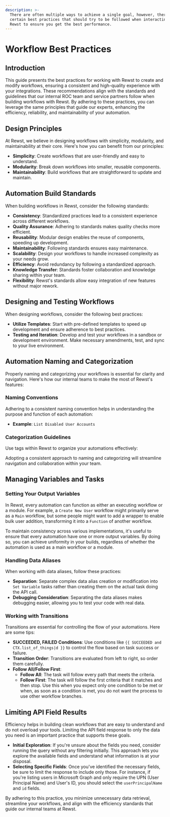```yaml
---
description: >-
  There are often multiple ways to achieve a single goal, however, there are
  certain best practices that should try to be followed when interacting with
  Rewst to ensure you get the best performance.
---
```


# Workflow Best Practices

## Introduction

This guide presents the best practices for working with Rewst to create and modify workflows, ensuring a consistent and high-quality experience with your integrations. These recommendations align with the standards and guidelines that our internal ROC team and service partners follow when building workflows with Rewst. By adhering to these practices, you can leverage the same principles that guide our experts, enhancing the efficiency, reliability, and maintainability of your automation.

## Design Principles

At Rewst, we believe in designing workflows with simplicity, modularity, and maintainability at their core. Here's how you can benefit from our principles:

* **Simplicity**: Create workflows that are user-friendly and easy to understand.
* **Modularity**: Break down workflows into smaller, reusable components.
* **Maintainability**: Build workflows that are straightforward to update and maintain.

## Automation Build Standards

When building workflows in Rewst, consider the following standards:

* **Consistency**: Standardized practices lead to a consistent experience across different workflows.
* **Quality Assurance**: Adhering to standards makes quality checks more efficient.
* **Reusability**: Modular design enables the reuse of components, speeding up development.
* **Maintainability**: Following standards ensures easy maintenance.
* **Scalability**: Design your workflows to handle increased complexity as your needs grow.
* **Efficiency**: Avoid redundancy by following a standardized approach.
* **Knowledge Transfer**: Standards foster collaboration and knowledge sharing within your team.
* **Flexibility**: Rewst's standards allow easy integration of new features without major rework.

## Designing and Testing Workflows

When designing workflows, consider the following best practices:

* **Utilize Templates**: Start with pre-defined templates to speed up development and ensure adherence to best practices.
* **Testing and Iteration**: Develop and test your workflows in a sandbox or development environment. Make necessary amendments, test, and sync to your live environment.

## Automation Naming and Categorization

Properly naming and categorizing your workflows is essential for clarity and navigation. Here's how our internal teams to make the most of Rewst's features:

### **Naming Conventions**

Adhering to a consistent naming convention helps in understanding the purpose and function of each automation:

* **Example**: `List Disabled User Accounts`


### **Categorization Guidelines**

Use tags within Rewst to organize your automations effectively:

Adopting a consistent approach to naming and categorizing will streamline navigation and collaboration within your team.

## Managing Variables and Tasks

### Setting Your Output Variables

In Rewst, every automation can function as either an executing workflow or a module. For example, a `Create New User` workflow might primarily serve as a `Main` workflow, but some people might want to add a wrapper to enable bulk user addition, transforming it into a `Function` of another workflow.

To maintain consistency across various implementations, it's useful to ensure that every automation have one or more output variables. By doing so, you can achieve uniformity in your builds, regardless of whether the automation is used as a main workflow or a module.


### Handling Data Aliases

When working with data aliases, follow these practices:

* **Separation**: Separate complex data alias creation or modification into `Set Variable` tasks rather than creating them on the actual task doing the API call.
* **Debugging Consideration**: Separating the data aliases makes debugging easier, allowing you to test your code with real data.

### Working with Transitions

Transitions are essential for controlling the flow of your automations. Here are some tips:

* **SUCCEEDED, FAILED Conditions**: Use conditions like `{{ SUCCEEDED and CTX.list_of_things|d }}` to control the flow based on task success or failure.
* **Transition Order**: Transitions are evaluated from left to right, so order them carefully.
* **Follow All/Follow First**:
  * **Follow All**: The task will follow every path that meets the criteria.
  * **Follow First**: The task will follow the first criteria that it matches and then stop. Use this when you expect only one condition to be met or when, as soon as a condition is met, you do not want the process to use other workflow branches.

## Limiting API Field Results

Efficiency helps in building clean workflows that are easy to understand and do not overload your tools. Limiting the API field response to only the data you need is an important practice that supports these goals.

* **Initial Exploration**: If you're unsure about the fields you need, consider running the query without any filtering initially. This approach lets you explore the available fields and understand what information is at your disposal.
* **Selecting Specific Fields**: Once you've identified the necessary fields, be sure to limit the response to include only those. For instance, if you're listing users in Microsoft Graph and only require the UPN (User Principal Name) and User's ID, you should select the `userPrincipalName` and `id` fields.

By adhering to this practice, you minimize unnecessary data retrieval, streamline your workflows, and align with the efficiency standards that guide our internal teams at Rewst.
